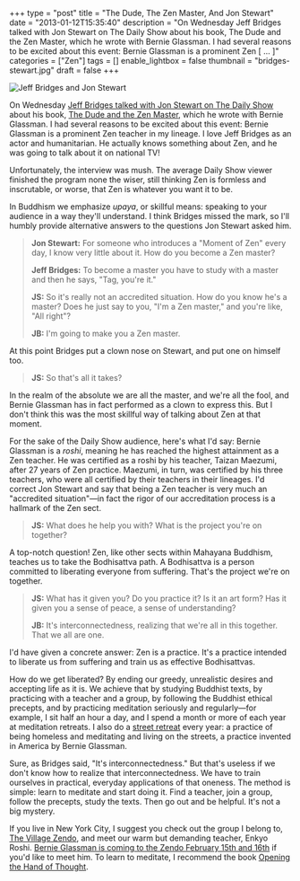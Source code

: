 +++
type = "post"
title = "The Dude, The Zen Master, And Jon Stewart"
date = "2013-01-12T15:35:40"
description = "On Wednesday Jeff Bridges talked with Jon Stewart on The Daily Show about his book, The Dude and the Zen Master, which he wrote with Bernie Glassman. I had several reasons to be excited about this event: Bernie Glassman is a prominent Zen [ ... ]"
categories = ["Zen"]
tags = []
enable_lightbox = false
thumbnail = "bridges-stewart.jpg"
draft = false
+++

<p><img style="display:block; margin-left:auto; margin-right:auto;" src="bridges-stewart.jpg" alt="Jeff Bridges and Jon Stewart" title="bridges-stewart.jpg" border="0"   /></p>
<p>On Wednesday <a href="http://www.thedailyshow.com/full-episodes/wed-january-9-2013-jeff-bridges">Jeff Bridges talked with Jon Stewart on The Daily Show</a> about his book, <span style="text-decoration:underline">The Dude and the Zen Master</span>, which he wrote with Bernie Glassman. I had several reasons to be excited about this event: Bernie Glassman is a prominent Zen teacher in my lineage. I love Jeff Bridges as an actor and humanitarian. He actually knows something about Zen, and he was going to talk about it on national TV!</p>
<p>Unfortunately, the interview was mush. The average Daily Show viewer finished the program none the wiser, still thinking Zen is formless and inscrutable, or worse, that Zen is whatever you want it to be.</p>
<p>In Buddhism we emphasize <em>upaya</em>, or skillful means: speaking to your audience in a way they'll understand. I think Bridges missed the mark, so I'll humbly provide alternative answers to the questions Jon Stewart asked him.</p>
<blockquote>
<p><strong>Jon Stewart:</strong> For someone who introduces a "Moment of Zen" every day, I know very little about it. How do you become a Zen master?</p>
<p><strong>Jeff Bridges:</strong> To become a master you have to study with a master and then he says, "Tag, you're it."</p>
<p><strong>JS:</strong> So it's really not an accredited situation. How do you know he's a master? Does he just say to you, "I'm a Zen master," and you're like, "All right"?</p>
<p><strong>JB:</strong> I'm going to make you a Zen master.</p>
</blockquote>
<p>At this point Bridges put a clown nose on Stewart, and put one on himself too.</p>
<blockquote>
<p><strong>JS:</strong> So that's all it takes?</p>
</blockquote>
<p>In the realm of the absolute we are all the master, and we're all the fool, and Bernie Glassman has in fact performed as a clown to express this. But I don't think this was the most skillful way of talking about Zen at that moment.</p>
<p>For the sake of the Daily Show audience, here's what I'd say: Bernie Glassman is a <em>roshi</em>, meaning he has reached the highest attainment as a Zen teacher. He was certified as a roshi by his teacher, Taizan Maezumi, after 27 years of Zen practice. Maezumi, in turn, was certified by his three teachers, who were all certified by their teachers in their lineages. I'd correct Jon Stewart and say that being a Zen teacher is very much an "accredited situation"&mdash;in fact the rigor of our accreditation process is a hallmark of the Zen sect.</p>
<blockquote>
<p><strong>JS:</strong> What does he help you with? What is the project you're on together?</p>
</blockquote>
<p>A top-notch question! Zen, like other sects within Mahayana Buddhism, teaches us to take the Bodhisattva path. A Bodhisattva is a person committed to liberating everyone from suffering. That's the project we're on together.</p>
<blockquote>
<p><strong>JS:</strong> What has it given you? Do you practice it? Is it an art form? Has it given you a sense of peace, a sense of understanding?</p>
<p><strong>JB:</strong> It's interconnectedness, realizing that we're all in this together. That we all are one.</p>
</blockquote>
<p>I'd have given a concrete answer: Zen is a practice. It's a practice intended to liberate us from suffering and train us as effective Bodhisattvas.</p>
<p>How do we get liberated? By ending our greedy, unrealistic desires and accepting life as it is. We achieve that by studying Buddhist texts, by practicing with a teacher and a group, by following the Buddhist ethical precepts, and by practicing meditation seriously and regularly&mdash;for example, I sit half an hour a day, and I spend a month or more of each year at meditation retreats. I also do a <a href="/blog/zen-street-retreat-photos/">street retreat</a> every year: a practice of being homeless and meditating and living on the streets, a practice invented in America by Bernie Glassman.</p>
<p>Sure, as Bridges said, "It's interconnectedness." But that's useless if we don't know how to realize that interconnectedness. We have to train ourselves in practical, everyday applications of that oneness. The method is simple: learn to meditate and start doing it. Find a teacher, join a group, follow the precepts, study the texts. Then go out and be helpful. It's not a big mystery.</p>
<p>If you live in New York City, I suggest you check out the group I belong to, <a href="http://villagezendo.org/">The Village Zendo</a>, and meet our warm but demanding teacher, Enkyo Roshi. <a href="https://villagezendo.org/events/bernie-glassman-talk-and-workshop/">Bernie Glassman is coming to the Zendo February 15th and 16th</a> if you'd like to meet him. To learn to meditate, I recommend the book <a href="http://www.amazon.com/Opening-Hand-Thought-Foundations-Buddhist/dp/0861713575/">Opening the Hand of Thought</a>.</p>
    